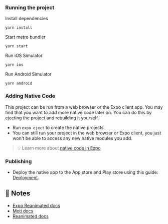 ### Running the project

Install dependencies

`yarn install`

Start metro bundler

`yarn start`

Run iOS Simulator

`yarn ios`

Run Android Simulator

`yarn android`

### Adding Native Code

This project can be run from a web browser or the Expo client app. You may find that you want to add more native code later on. You can do this by ejecting the project and rebuilding it yourself.

- Run `expo eject` to create the native projects.
- You can still run your project in the web browser or Expo client, you just won't be able to access any new native modules you add.

> 💡 Learn more about [native code in Expo](https://docs.expo.io/workflow/customizing/)

### Publishing

- Deploy the native app to the App store and Play store using this guide: [Deployment](https://docs.expo.io/distribution/app-stores/).

## 📝 Notes

- [Expo Reanimated docs](https://docs.expo.io/versions/latest/sdk/reanimated)
- [Moti docs](https://moti.fyi/)
- [Reanimated docs](https://docs.swmansion.com/react-native-reanimated/docs/2.0.0-alpha.8/)
